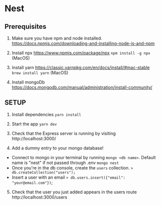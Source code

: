 # Nest

## Prerequisites

1. Make sure you have npm and node installed. https://docs.npmjs.com/downloading-and-installing-node-js-and-npm

2. Install npx https://www.npmjs.com/package/npx
`npm install -g npx` (MacOS)

3. Install yarn https://classic.yarnpkg.com/en/docs/install/#mac-stable 
`brew install yarn` (MacOS)

4. Install mongoDb https://docs.mongodb.com/manual/administration/install-community/


## SETUP

1. Install dependencies
`yarn install`

2. Start the app
`yarn dev`

3. Check that the Express server is running by visiting http://localhost:3000/ 

4. Add a dummy entry to your mongo database!

- Connect to mongo in your terminal by running `mongo <db name>`. Default name is "nest" if not passed through .env `mongo nest`
- Once you're in the db console, create the `users` collection. `> db.createCollection("users");`
- Insert a user with an email `> db.users.insert({"email": "your@email.com"})`;

5. Check that the user you just added appears in the users route http://localhost:3000/users